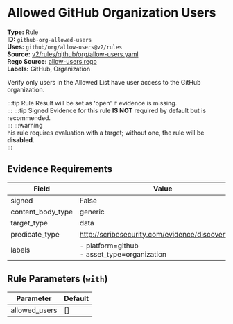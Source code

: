 # Allowed GitHub Organization Users  
**Type:** Rule  
**ID:** `github-org-allowed-users`  
**Uses:** `github/org/allow-users@v2/rules`  
**Source:** [v2/rules/github/org/allow-users.yaml](https://github.com/scribe-public/sample-policies/v2/rules/github/org/allow-users.yaml)  
**Rego Source:** [allow-users.rego](https://github.com/scribe-public/sample-policies/v2/rules/github/org/allow-users.rego)  
**Labels:** GitHub, Organization  

Verify only users in the Allowed List have user access to the GitHub organization.

:::tip 
Rule Result will be set as 'open' if evidence is missing.  
::: 
:::tip 
Signed Evidence for this rule **IS NOT** required by default but is recommended.  
::: 
:::warning  
his rule requires evaluation with a target; without one, the rule will be **disabled**.  
::: 

## Evidence Requirements  
| Field | Value |
|-------|-------|
| signed | False |
| content_body_type | generic |
| target_type | data |
| predicate_type | http://scribesecurity.com/evidence/discovery/v0.1 |
| labels | - platform=github<br>- asset_type=organization |

## Rule Parameters (`with`)  
| Parameter | Default |
|-----------|---------|
| allowed_users | [] |
